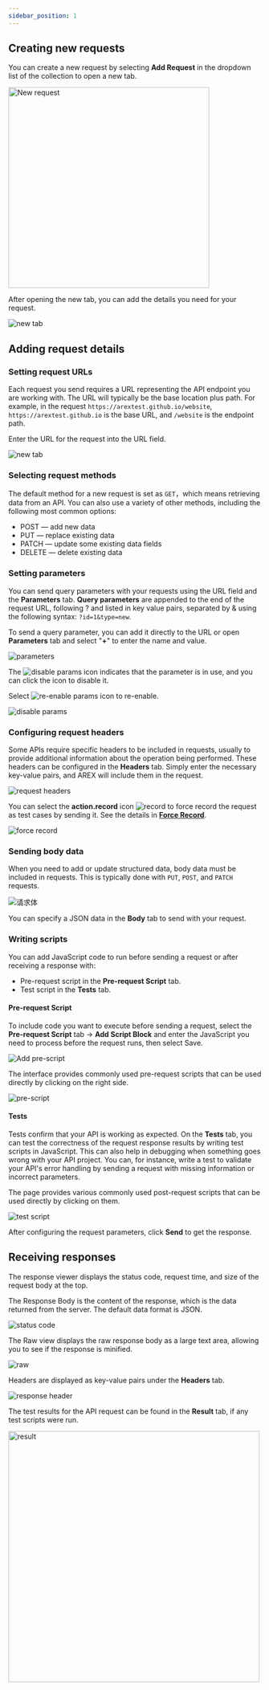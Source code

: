 ```yaml
---
sidebar_position: 1
---
```


## Creating new requests

You can create a new request by selecting **Add Request** in the dropdown list of the collection to open a new tab.

<img src="https://i.328888.xyz/2023/02/09/3T59J.png" alt="New request" width="400" height="" />

After opening the new tab, you can add the details you need for your request.

![new tab](../resource/c2.request.png)

## Adding request details

### Setting request URLs

Each request you send requires a URL representing the API endpoint you are working with. The URL will typically be the base location plus path. For example, in the request `https://arextest.github.io/website`, `https://arextest.github.io` is the base URL, and `/website` is the endpoint path.

Enter the URL for the request into the URL field.

![new tab](../resource/c2.requestURL.png)

### Selecting request methods

The default method for a new request is set as `GET`，which means retrieving data from an API. You can also use a variety of other methods, including the following most common options:

- POST — add new data
- PUT — replace existing data
- PATCH — update some existing data fields
- DELETE — delete existing data

### Setting parameters

You can send query parameters with your requests using the URL field and the **Parameters** tab. **Query parameters** are appended to the end of the request URL, following ? and listed in key value pairs, separated by & using the following syntax: `?id=1&type=new`.

To send a query parameter, you can add it directly to the URL or open **Parameters** tab and select "**+**" to enter the name and value.

![parameters](../resource/c2.parameters.png)

The ![disable params](../resource/c2.save.png) icon indicates that the parameter is in use, and you can click the icon to disable it.

Select ![re-enable params](../resource/c2.ban.png) icon to re-enable.

![disable params](../resource/c2.ban2.png)

### Configuring request headers

Some APIs require specific headers to be included in requests, usually to provide additional information about the operation being performed. These headers can be configured in the **Headers** tab. Simply enter the necessary key-value pairs, and AREX will include them in the request.

![request headers](../resource/c2.header.png)

You can select the **action.record** icon ![record](../resource/recordicon.png) to force record the request as test cases by sending it. See the details in [**Force Record**](/docs/chapter%203/Force%20record).

![force record](../resource/c1.force.record.png)

### Sending body data

When you need to add or update structured data, body data must be included in requests. This is typically done with `PUT`, `POST`, and `PATCH` requests.

![请求体](../resource/c2.body.png)

You can specify a JSON data in the **Body** tab to send with your request.

### Writing scripts

You can add JavaScript code to run before sending a request or after receiving a response with:

- Pre-request script in the **Pre-request Script** tab.
- Test script in the **Tests** tab.

#### Pre-request Script

To include code you want to execute before sending a request, select the **Pre-request Script** tab → **Add Script Block** and enter the JavaScript you need to process before the request runs, then select Save.

![Add pre-script](../resource/c2.add.pre.png)

The interface provides commonly used pre-request scripts that can be used directly by clicking on the right side.

![pre-script](../resource/c2.pre.demo.png)

#### Tests

Tests confirm that your API is working as expected. On the **Tests** tab, you can test the correctness of the request response results by writing test scripts in JavaScript. This can also help in debugging when something goes wrong with your API project. You can, for instance, write a test to validate your API's error handling by sending a request with missing information or incorrect parameters.

The page provides various commonly used post-request scripts that can be used directly by clicking on them.

![test script](../resource/c2.tests.png)

After configuring the request parameters, click **Send** to get the response.

## Receiving responses

The response viewer displays the status code, request time, and size of the request body at the top.

The Response Body is the content of the response, which is the data returned from the server. The default data format is JSON.

![status code](../resource/c2.response.png)

The Raw view displays the raw response body as a large text area, allowing you to see if the response is minified.

![raw](../resource/c2.raw.png)

Headers are displayed as key-value pairs under the **Headers** tab. 

![response header](../resource/c2.response.header.png)

The test results for the API request can be found in the **Result** tab, if any test scripts were run.

<img src="https://i.328888.xyz/2023/02/09/3aRio.png" alt="result" width="500" height="" />
